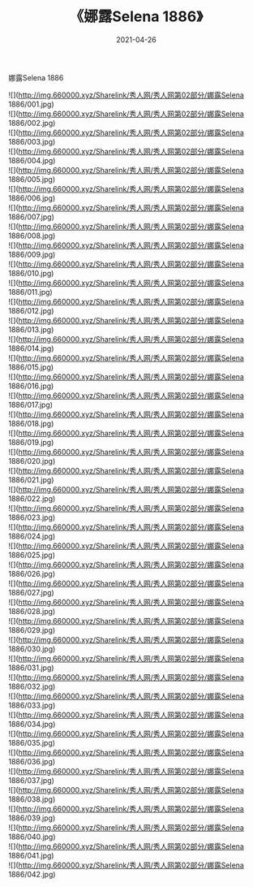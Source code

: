 ﻿---
layout: post
title:  《娜露Selena 1886》
date:   2021-04-26
img: http://img.660000.xyz/Sharelink/秀人网/秀人网第02部分/娜露Selena 1886/000.jpg
categories: [美女, 清纯, 唯美]
---

娜露Selena 1886

  ![](http://img.660000.xyz/Sharelink/秀人网/秀人网第02部分/娜露Selena 1886/001.jpg) <br> ![](http://img.660000.xyz/Sharelink/秀人网/秀人网第02部分/娜露Selena 1886/002.jpg) <br> ![](http://img.660000.xyz/Sharelink/秀人网/秀人网第02部分/娜露Selena 1886/003.jpg) <br> ![](http://img.660000.xyz/Sharelink/秀人网/秀人网第02部分/娜露Selena 1886/004.jpg) <br> ![](http://img.660000.xyz/Sharelink/秀人网/秀人网第02部分/娜露Selena 1886/005.jpg) <br> ![](http://img.660000.xyz/Sharelink/秀人网/秀人网第02部分/娜露Selena 1886/006.jpg) <br> ![](http://img.660000.xyz/Sharelink/秀人网/秀人网第02部分/娜露Selena 1886/007.jpg) <br> ![](http://img.660000.xyz/Sharelink/秀人网/秀人网第02部分/娜露Selena 1886/008.jpg) <br> ![](http://img.660000.xyz/Sharelink/秀人网/秀人网第02部分/娜露Selena 1886/009.jpg) <br> ![](http://img.660000.xyz/Sharelink/秀人网/秀人网第02部分/娜露Selena 1886/010.jpg) <br> ![](http://img.660000.xyz/Sharelink/秀人网/秀人网第02部分/娜露Selena 1886/011.jpg) <br> ![](http://img.660000.xyz/Sharelink/秀人网/秀人网第02部分/娜露Selena 1886/012.jpg) <br> ![](http://img.660000.xyz/Sharelink/秀人网/秀人网第02部分/娜露Selena 1886/013.jpg) <br> ![](http://img.660000.xyz/Sharelink/秀人网/秀人网第02部分/娜露Selena 1886/014.jpg) <br> ![](http://img.660000.xyz/Sharelink/秀人网/秀人网第02部分/娜露Selena 1886/015.jpg) <br> ![](http://img.660000.xyz/Sharelink/秀人网/秀人网第02部分/娜露Selena 1886/016.jpg) <br> ![](http://img.660000.xyz/Sharelink/秀人网/秀人网第02部分/娜露Selena 1886/017.jpg) <br> ![](http://img.660000.xyz/Sharelink/秀人网/秀人网第02部分/娜露Selena 1886/018.jpg) <br> ![](http://img.660000.xyz/Sharelink/秀人网/秀人网第02部分/娜露Selena 1886/019.jpg) <br> ![](http://img.660000.xyz/Sharelink/秀人网/秀人网第02部分/娜露Selena 1886/020.jpg) <br> ![](http://img.660000.xyz/Sharelink/秀人网/秀人网第02部分/娜露Selena 1886/021.jpg) <br> ![](http://img.660000.xyz/Sharelink/秀人网/秀人网第02部分/娜露Selena 1886/022.jpg) <br> ![](http://img.660000.xyz/Sharelink/秀人网/秀人网第02部分/娜露Selena 1886/023.jpg) <br> ![](http://img.660000.xyz/Sharelink/秀人网/秀人网第02部分/娜露Selena 1886/024.jpg) <br> ![](http://img.660000.xyz/Sharelink/秀人网/秀人网第02部分/娜露Selena 1886/025.jpg) <br> ![](http://img.660000.xyz/Sharelink/秀人网/秀人网第02部分/娜露Selena 1886/026.jpg) <br> ![](http://img.660000.xyz/Sharelink/秀人网/秀人网第02部分/娜露Selena 1886/027.jpg) <br> ![](http://img.660000.xyz/Sharelink/秀人网/秀人网第02部分/娜露Selena 1886/028.jpg) <br> ![](http://img.660000.xyz/Sharelink/秀人网/秀人网第02部分/娜露Selena 1886/029.jpg) <br> ![](http://img.660000.xyz/Sharelink/秀人网/秀人网第02部分/娜露Selena 1886/030.jpg) <br> ![](http://img.660000.xyz/Sharelink/秀人网/秀人网第02部分/娜露Selena 1886/031.jpg) <br> ![](http://img.660000.xyz/Sharelink/秀人网/秀人网第02部分/娜露Selena 1886/032.jpg) <br> ![](http://img.660000.xyz/Sharelink/秀人网/秀人网第02部分/娜露Selena 1886/033.jpg) <br> ![](http://img.660000.xyz/Sharelink/秀人网/秀人网第02部分/娜露Selena 1886/034.jpg) <br> ![](http://img.660000.xyz/Sharelink/秀人网/秀人网第02部分/娜露Selena 1886/035.jpg) <br> ![](http://img.660000.xyz/Sharelink/秀人网/秀人网第02部分/娜露Selena 1886/036.jpg) <br> ![](http://img.660000.xyz/Sharelink/秀人网/秀人网第02部分/娜露Selena 1886/037.jpg) <br> ![](http://img.660000.xyz/Sharelink/秀人网/秀人网第02部分/娜露Selena 1886/038.jpg) <br> ![](http://img.660000.xyz/Sharelink/秀人网/秀人网第02部分/娜露Selena 1886/039.jpg) <br> ![](http://img.660000.xyz/Sharelink/秀人网/秀人网第02部分/娜露Selena 1886/040.jpg) <br> ![](http://img.660000.xyz/Sharelink/秀人网/秀人网第02部分/娜露Selena 1886/041.jpg) <br> ![](http://img.660000.xyz/Sharelink/秀人网/秀人网第02部分/娜露Selena 1886/042.jpg) <br>